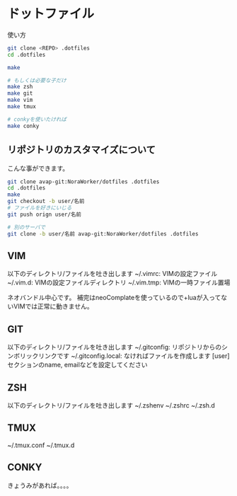 ドットファイル
==============

使い方

```sh
git clone <REPO> .dotfiles
cd .dotfiles

make 

# もしくは必要な子だけ
make zsh
make git
make vim
make tmux

# conkyを使いたければ
make conky
```

リポジトリのカスタマイズについて
---------------------------------

こんな事ができます。

```sh
git clone avap-git:NoraWorker/dotfiles .dotfiles
cd .dotfiles
make
git checkout -b user/名前
# ファイルを好きにいじる
git push orign user/名前

# 別のサーバで
git clone -b user/名前 avap-git:NoraWorker/dotfiles .dotfiles
```

VIM
-------

以下のディレクトリ/ファイルを吐き出します
~/.vimrc: VIMの設定ファイル
~/.vim.d: VIMの設定ファイルディレクトリ
~/.vim.tmp: VIMの一時ファイル置場

ネオバンドル中心です。
補完はneoComplateを使っているので+luaが入ってないVIMでは正常に動きません。


GIT
-------

以下のディレクトリ/ファイルを吐き出します
~/.gitconfig: リポジトリからのシンボリックリンクです
~/.gitconfig.local: なければファイルを作成します [user]セクションのname, emailなどを設定してください

ZSH
-------

以下のディレクトリ/ファイルを吐き出します
~/.zshenv
~/.zshrc
~/.zsh.d

TMUX
-------

~/.tmux.conf
~/.tmux.d

CONKY
-----

きょうみがあれば。。。。

